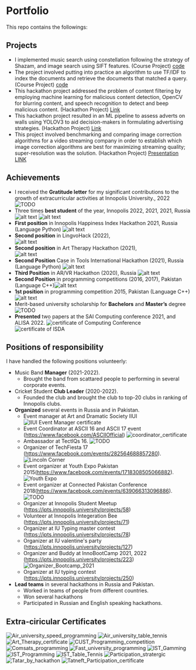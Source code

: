 # Portfolio
This repo contains the followings:
## Projects
- I implemented music search using constellation following the strategy of Shazam, and image search using SIFT features. (Course Project) [code](https://github.com/Muhammad0Awais/Music-Shazam-and-Images-retrieval-SIFT/blob/main/Music(Shazam)%20and%20Images%20retrieval(SIFT).ipynb)
- The project involved putting into practice an algorithm to use TF/IDF to index the documents and retrieve the documents that matched a query. (Course Project) [code](https://github.com/Muhammad0Awais/Search-Engine-based-document-processing-pipeline)
- This hackathon project addressed the problem of content filtering by employing machine learning for malicious content detection, OpenCV for blurring content, and speech recognition to detect and beep malicious content. (Hackathon Project) [Link](https://github.com/Muhammad0Awais/sber_zvuk_hackathon)
- This hackathon project resulted in an ML pipeline to assess adverts on walls using YOLOV3 to aid decision-makers in formulating advertising strategies. (Hackathon Project) [Link](https://github.com/Muhammad0Awais/Yolo-based-Advertistment-Analysis)
- This project involved benchmarking and comparing image correction algorithms for a video streaming company in order to establish which image correction algorithms are best for maximizing streaming quality; super-resolution was the solution. (Hackathon Project) [Presentation LINK](https://docs.google.com/presentation/d/1Se1o_hMCWlAHoOfg0WZPiOq0BHkbMQqtqk8hPIKTFJM/edit?usp=sharing)

## Achievements

- I received the **Gratitude letter** for my significant contributions to the growth of extracurricular activities at Innopolis University., 2022 ![TODO](----.jpg)
- Three times **best student** of the year, Innopolis 2022, 2021, 2021, Russia ![alt text](achievements/Innopolis_Diamond2020.jpg) ![alt text](achievements/Innopolis_2020_AllA's.jpg)
- **First position** in Innopolis Happiness Index Hackathon 2021, Russia (Language Python) ![alt text](achievements/Innopolis_happiness_index_2021_first.jpg)
- **Second position** in LingvoHack (2022),  
![alt text](achievements/lingohack.jpg)
- **Second position** in Art Therapy Hackathon (2021),  
![alt text](achievements/artTherapyHackathon_2nd_position.jpg)
- **Second Position** Case in Tools International Hackathon (2021), Russia (Language Python) ![alt text](achievements/Winner_of_THE_CASE_in_Tools_Hackathon_2021_second_Ch_Muhammad_Awais.jpg)
- **Third Position** in AR/VR Hackathon (2020), Russia ![alt text](achievements/AR_VR_3rd_Postion.jpg)
- **Second Position** in programming competitions (2016, 2017), Pakistan (Language C++)![alt text](achievements/FUUAST_Speed_programming_second.jpg)
- **1st position** in programming competition 2015, Pakistan (Language C++)![alt text](achievements/IIUI_Speed_programming_winner.jpg)
- Merit-based university scholarship for **Bachelors** and **Master’s** degree ![TODO](-----.jpg)
- **Presented** two papers at the SAI Computing conference 2021, and ALISA 2022. ![certificate of Computing Conference](achievements/Computing_conference_certificate.jpeg) ![certificate of ISDA](achievements/ISDA_presentation.png)

## Positions of responsibility

I have handled the following positions volunteerly:

- Music Band **Manager** (2021-2022).
  - Brought the band from scattared people to performing in several corporate events.
- Cricket Student **Club Leader** (2020-2022).
  - Founded the club and brought the club to top-20 clubs in ranking of Innopolis clubs.
- **Organized** several events in Russia and in Pakistan.
  - Event manager at Art and Dramatic Society IIUI ![IIUI Event Manager certificate](position_of_responsibility/IIUI_Event_Manager_Media.jpg)
  - Event Coordinator at ASCII 16 and ASCII 17 event (https://www.facebook.com/ASCIIOfficial) ![coordinator_certificate](position_of_responsibility/IIUI_organizer.jpg)
  - Ambassador at TectIQs 16. ![TODO](----.jpg)
  - Organizer of TechFiesta 17 (https://www.facebook.com/events/282564688857280). ![Lincoln Corner](position_of_responsibility/Lincoln_Corner_certificate.jpg)
  - Event organizer at Youth Expo Pakistan 2015(https://www.facebook.com/events/1718308505066882). ![Youth Expo](position_of_responsibility/Organizer_2015.jpg)
  - Event organizer at Connected Pakistan Conference 2018(https://www.facebook.com/events/639066313096886). ![TODO](----.jpg)
  - Organizer at Innopolis Student Meetup (https://ipts.innopolis.university/projects/58)
  - Volunteer at Innopolis Integeration Bee (https://ipts.innopolis.university/projects/71)
  - Organizer at IU Typing master contest (https://ipts.innopolis.university/projects/78)
  - Organizer at IU valentine's party (https://ipts.innopolis.university/projects/127)
  - Organizer and Buddy at InnoBootCamp 2021, 2022 (https://ipts.innopolis.university/projects/223) ![Organizer_Bootcamp_2021](position_of_responsibility/Organizer_Bootcamp_2021.jpg)
  - Organizer at IU typing contest (https://ipts.innopolis.university/projects/250)
- **Lead teams** in several hackathons in Russia and Pakistan.
  - Worked in teams of people from different countries.
  - Won several hackathons
  - Participated in Russian and English speaking hackathons.

## Extra-ciricular Certificates


![Air_university_speed_programming](Extra_ciricular/Air_university_speed_programming.jpg)
![Air_university_table_tennis](Extra_ciricular/Air_university_table_tennis.jpg)
![Art_Therapy_certificate](Extra_ciricular/Art_Therapy_certificate.jpg)
![CUST_Programming_competition](Extra_ciricular/CUST_Programming_competition.jpg)
![Comsats_programming](Extra_ciricular/Comsats_programming.jpg)
![Fast_university_programming](Extra_ciricular/Fast_university_programming.jpg)
![IST_Gamming](Extra_ciricular/IST_Gamming.jpg)
![IST_Programming](Extra_ciricular/IST_Programming.jpg)
![IST_Table_Tennis](Extra_ciricular/IST_Table_Tennis.jpg)
![Participation_stratergic](Extra_ciricular/Participation_stratergic.jpg)
![Tatar_by_hackathon](Extra_ciricular/Tatar_by_hackathon.jpg)
![Tatneft_Participation_certificate](Extra_ciricular/Tatneft_Participation_certificate.jpg)
